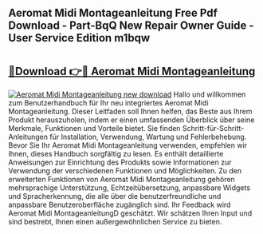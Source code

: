 ## Aeromat Midi Montageanleitung Free Pdf Download - Part-BqQ New Repair Owner Guide - User Service Edition m1bqw

# <h2><a href="http://df8y0q.blite.top/?on=Aeromat+Midi+Montageanleitung">🔗Download 👉🔴 Aeromat Midi Montageanleitung</a></h2>

[![Aeromat Midi Montageanleitung new download](https://i.imgur.com/lujVjoI.png)](http://df8y0q.blite.top/?on=Aeromat+Midi+Montageanleitung)
Hallo und willkommen zum Benutzerhandbuch für Ihr neu integriertes Aeromat Midi Montageanleitung. Dieser Leitfaden soll Ihnen helfen, das Beste aus Ihrem Produkt herauszuholen, indem er einen umfassenden Überblick über seine Merkmale, Funktionen und Vorteile bietet. Sie finden Schritt-für-Schritt-Anleitungen für Installation, Verwendung, Wartung und Fehlerbehebung. Bevor Sie Ihr Aeromat Midi Montageanleitung verwenden, empfehlen wir Ihnen, dieses Handbuch sorgfältig zu lesen. Es enthält detaillierte Anweisungen zur Einrichtung des Produkts sowie Informationen zur Verwendung der verschiedenen Funktionen und Möglichkeiten. Zu den erweiterten Funktionen von Aeromat Midi Montageanleitung gehören mehrsprachige Unterstützung, Echtzeitübersetzung, anpassbare Widgets und Spracherkennung, die alle über die benutzerfreundliche und anpassbare Benutzeroberfläche zugänglich sind. Ihr Feedback wird Aeromat Midi MontageanleitungD geschätzt. Wir schätzen Ihren Input und sind bestrebt, Ihnen einen außergewöhnlichen Service zu bieten.
